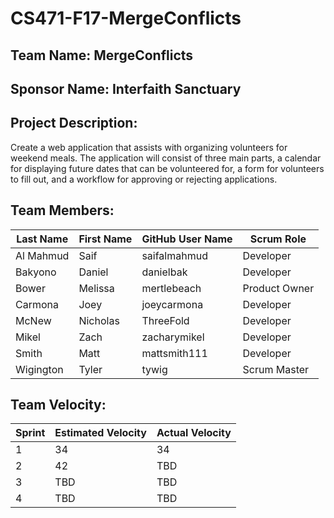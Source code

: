 # CS471-F17-MergeConflicts

## Team Name: MergeConflicts

## Sponsor Name: Interfaith Sanctuary

## Project Description:
Create a web application that assists with organizing volunteers for weekend meals. The application will consist of three main parts, a calendar for displaying future dates that can be volunteered for, a form for volunteers to fill out, and a workflow for approving or rejecting applications.

## Team Members:

Last Name       | First Name      | GitHub User Name     | Scrum Role
--------------- | --------------- | -------------------- | ---------------
Al Mahmud       | Saif            | saifalmahmud         | Developer
Bakyono         | Daniel          | danielbak            | Developer
Bower           | Melissa         | mertlebeach          | Product Owner
Carmona         | Joey            | joeycarmona          | Developer
McNew           | Nicholas        | ThreeFold            | Developer
Mikel           | Zach            | zacharymikel         | Developer
Smith           | Matt            | mattsmith111         | Developer
Wigington       | Tyler           | tywig                | Scrum Master





## Team Velocity:

Sprint | Estimated Velocity | Actual Velocity
------ | ------------------ | ---------------
1      | 34                 | 34
2      | 42                 | TBD
3      | TBD                | TBD
4      | TBD                | TBD
